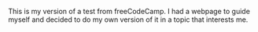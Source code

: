 This is my version of a test from freeCodeCamp. I had a webpage to guide myself and decided to do my own version of it in a topic that interests me.
